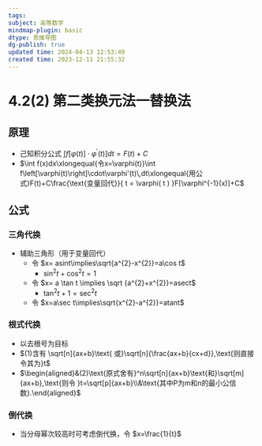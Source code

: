 ```yaml
---
tags: 
subject: 高等数学
mindmap-plugin: basic
dtype: 思维导图
dg-publish: true
updated time: 2024-04-13 12:53:49
created time: 2023-12-11 21:55:32
---
```

# 4.2(2) 第二类换元法一替换法
## 原理
- 己知积分公式 $\int f[\varphi(t)]\cdot\varphi^{\prime}(t)]dt=F(t)+C$
- $\int f(x)dx\xlongequal{令x=\varphi(t)}\int f\left[\varphi(t)\right]\cdot\varphi'(t)\,dt\xlongequal{用公式}F(t)+C\frac{\text{变量回代}}{ t = \varphi( t ) }F[\varphi^{-1}(x)]+C$
## 公式
### 三角代换
- 辅助三角形（用于变量回代）
	- 令 $x= asint\implies\sqrt{a^{2}-x^{2}}=a\cos t$   
		- $\sin^2t+\cos^2t=1$
	- 令 $x= a \tan t \implies \sqrt {a^{2}+x^{2}}=asect$
		- $\tan^2t+1=\sec^2t$
	- 令 $x=a\sec t\implies\sqrt{x^{2}-a^{2}}=atant$

### 根式代换
- 以去根号为目标
- $(1)含有 \sqrt[n]{ax+b}\text{ 或}\sqrt[n]{\frac{ax+b}{cx+d}},\text{则直接令其为}t$
- $\begin{aligned}&(2)\text{原式舍有}^n\sqrt[n]{ax+b}\text{和}\sqrt[m]{ax+b},\text{则令 }t=\sqrt[p]{ax+b}\\&\text{其中P为m和n的最小公信数}.\end{aligned}$

### 倒代换
- 当分母幂次较高时可考虑倒代换，令 $x=\frac{1}{t}$

